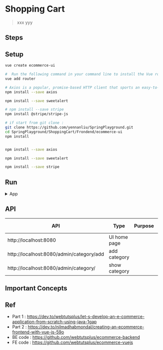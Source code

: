 # Shopping Cart
> xxx yyy


## Steps


## Setup

```bash
vue create ecommerce-ui

#  Run the following command in your command line to install the Vue router in your system
vue add router

# Axios is a popular, promise-based HTTP client that sports an easy-to-use API and can be used in both the browser and Node
npm install --save axios

npm install --save sweetalert

# npm install --save stripe
npm install @stripe/stripe-js
```

```bash
# if start from git clone :
git clone https://github.com/yennanliu/SpringPlayground.git
cd SpringPlayground/ShoppingCart/Frondend/ecommerce-ui
npm install


npm install --save axios

npm install --save sweetalert

npm install --save stripe
```

## Run

<details>
<summary>App</summary>

```bash
#---------------------------
# Run FE app
#---------------------------

npm run serve
```

</details>

## API

| API | Type | Purpose | Example cmd | Comment|
| ----- | -------- | ---- | ----- | ---- |
| http://localhost:8080| UI home page | | |
| http://localhost:8080/admin/category/add |  add  category | | |
| http://localhost:8080/admin/category/ |  show  category | | |


## Important Concepts

## Ref

- Part 1 : https://dev.to/webtutsplus/let-s-develop-an-e-commerce-application-from-scratch-using-java-1gap
- Part 2 : https://dev.to/nilmadhabmondal/creating-an-ecommerce-frontend-with-vue-js-59o
- BE code : https://github.com/webtutsplus/ecommerce-backend
- FE code : https://github.com/webtutsplus/ecommerce-vuejs